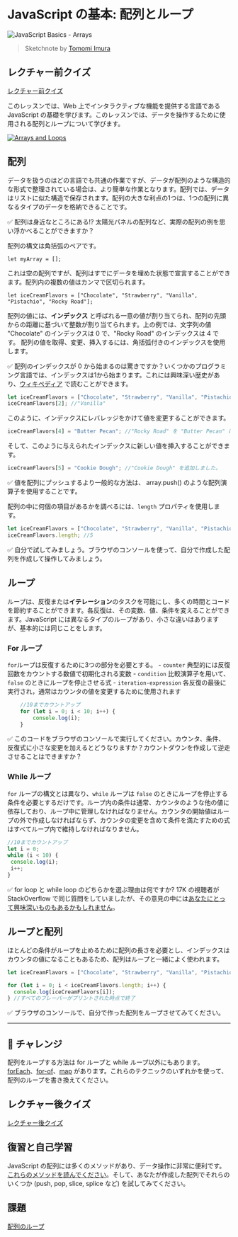 # JavaScript の基本: 配列とループ

![JavaScript Basics - Arrays](images/webdev101-js-arrays.png)
> Sketchnote by [Tomomi Imura](https://twitter.com/girlie_mac)

## レクチャー前クイズ
[レクチャー前クイズ](.github/pre-lecture-quiz.md)

このレッスンでは、Web 上でインタラクティブな機能を提供する言語である JavaScript の基礎を学びます。このレッスンでは、データを操作するために使用される配列とループについて学びます。

[![Arrays and Loops](https://img.youtube.com/vi/Q_CRM2lXXBg/0.jpg)](https://youtube.com/watch?v=Q_CRM2lXXBg "Arrays and Loops")

## 配列

データを扱うのはどの言語でも共通の作業ですが、データが配列のような構造的な形式で整理されている場合は、より簡単な作業となります。配列では、データはリストに似た構造で保存されます。配列の大きな利点の1つは、1つの配列に異なるタイプのデータを格納できることです。

✅ 配列は身近なところにある!? 太陽光パネルの配列など、実際の配列の例を思い浮かべることができますか？

配列の構文は角括弧のペアです。

`let myArray = [];`

これは空の配列ですが、配列はすでにデータを埋めた状態で宣言することができます。配列内の複数の値はカンマで区切られます。

`let iceCreamFlavors = ["Chocolate", "Strawberry", "Vanilla", "Pistachio", "Rocky Road"];`

配列の値には、**インデックス** と呼ばれる一意の値が割り当てられ、配列の先頭からの距離に基づいて整数が割り当てられます。上の例では、文字列の値 "Chocolate" のインデックスは 0 で、"Rocky Road" のインデックスは 4 です。 配列の値を取得、変更、挿入するには、角括弧付きのインデックスを使用します。

✅ 配列のインデックスが 0 から始まるのは驚きですか？いくつかのプログラミング言語では、インデックスは1から始まります。これには興味深い歴史があり、[ウィキペディア](https://en.wikipedia.org/wiki/Zero-based_numbering) で読むことができます。

```javascript
let iceCreamFlavors = ["Chocolate", "Strawberry", "Vanilla", "Pistachio", "Rocky Road"];
iceCreamFlavors[2]; //"Vanilla"
```

このように、インデックスにレバレッジをかけて値を変更することができます。

```javascript
iceCreamFlavors[4] = "Butter Pecan"; //"Rocky Road" を "Butter Pecan" に変更
```

そして、このように与えられたインデックスに新しい値を挿入することができます。

```javascript
iceCreamFlavors[5] = "Cookie Dough"; //"Cookie Dough" を追加しました。
```

✅ 値を配列にプッシュするより一般的な方法は、 array.push() のような配列演算子を使用することです。

配列の中に何個の項目があるかを調べるには、`length` プロパティを使用します。

```javascript
let iceCreamFlavors = ["Chocolate", "Strawberry", "Vanilla", "Pistachio", "Rocky Road"];
iceCreamFlavors.length; //5
```

✅ 自分で試してみましょう。ブラウザのコンソールを使って、自分で作成した配列を作成して操作してみましょう。

## ループ

ループは、反復または**イテレーション**のタスクを可能にし、多くの時間とコードを節約することができます。各反復は、その変数、値、条件を変えることができます。JavaScript には異なるタイプのループがあり、小さな違いはありますが、基本的には同じことをします。

### For ループ

`for`ループは反復するために3つの部分を必要とする。
    - `counter` 典型的には反復回数をカウントする数値で初期化される変数
    - `condition` 比較演算子を用いて、`false` のときにループを停止させる式
    - `iteration-expression` 各反復の最後に実行され，通常はカウンタの値を変更するために使用されます
  
```javascript
    //10までカウントアップ
    for (let i = 0; i < 10; i++) {
        console.log(i);
    }
```

✅ このコードをブラウザのコンソールで実行してください。カウンタ、条件、反復式に小さな変更を加えるとどうなりますか？カウントダウンを作成して逆走させることはできますか？

### While ループ

`for` ループの構文とは異なり、`while` ループは `false` のときにループを停止する条件を必要とするだけです。ループ内の条件は通常、カウンタのような他の値に依存しており、ループ中に管理しなければなりません。カウンタの開始値はループの外で作成しなければならず、カウンタの変更を含めて条件を満たすための式はすべてループ内で維持しなければなりません。

```javascript
//10までカウントアップ
let i = 0;
while (i < 10) {
 console.log(i);
 i++;
}
```

✅ for loop と while loop のどちらかを選ぶ理由は何ですか? 17K の視聴者が StackOverflow で同じ質問をしていましたが、その意見の中には[あなたにとって興味深いものもあるかもしれません](https://stackoverflow.com/questions/39969145/while-loops-vs-for-loops-in-javascript)。

## ループと配列

ほとんどの条件がループを止めるために配列の長さを必要とし、インデックスはカウンタの値になることもあるため、配列はループと一緒によく使われます。

```javascript
let iceCreamFlavors = ["Chocolate", "Strawberry", "Vanilla", "Pistachio", "Rocky Road"];

for (let i = 0; i < iceCreamFlavors.length; i++) {
  console.log(iceCreamFlavors[i]);
} //すべてのフレーバーがプリントされた時点で終了
```

✅ ブラウザのコンソールで、自分で作った配列をループさせてみてください。

---

## 🚀 チャレンジ

配列をループする方法は for ループと while ループ以外にもあります。[forEach](https://developer.mozilla.org/ja/docs/Web/JavaScript/Reference/Global_Objects/Array/forEach)、[for-of](https://developer.mozilla.org/ja/docs/Web/JavaScript/Reference/Statements/for...of)、[map](https://developer.mozilla.org/ja/docs/Web/JavaScript/Reference/Global_Objects/Array/map) があります。これらのテクニックのいずれかを使って、配列のループを書き換えてください。

## レクチャー後クイズ
[レクチャー後クイズ](.github/post-lecture-quiz.md)


## 復習と自己学習

JavaScript の配列には多くのメソッドがあり、データ操作に非常に便利です。[これらのメソッドを読んでください](https://developer.mozilla.org/ja/docs/Web/JavaScript/Reference/Global_Objects/Array)。そして、あなたが作成した配列でそれらのいくつか (push, pop, slice, splice など) を試してみてください。

## 課題

[配列のループ](assignment.ja.md)
